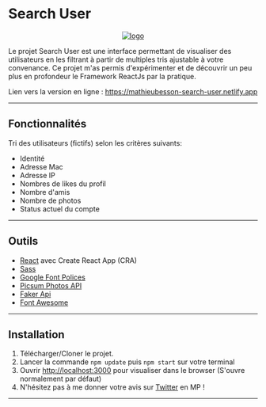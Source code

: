 # Search User 

<p align="center">
    <a href="https://mathieubesson-search-user.netlify.app">
        <img src="https://mathieubesson-search-user.netlify.app/favicon.png" alt="logo">
    </a>
</p>

Le projet Search User est une interface permettant de visualiser des utilisateurs en les filtrant à partir de multiples tris ajustable à votre convenance.
Ce projet m'as permis d'expérimenter et de découvrir un peu plus en profondeur le Framework ReactJs par la pratique.

Lien vers la version en ligne : https://mathieubesson-search-user.netlify.app  

---

## Fonctionnalités 

Tri des utilisateurs (fictifs) selon les critères suivants: 
* Identité 
* Adresse Mac
* Adresse IP
* Nombres de likes du profil
* Nombre d'amis 
* Nombre de photos 
* Status actuel du compte 

---

## Outils 

* [React](http://reactjs.org/) avec Create React App (CRA)
* [Sass](https://sass-lang.com/)
* [Google Font Polices](https://fonts.google.com/)
* [Picsum Photos API](https://picsum.photos)
* [Faker Api](https://fakerapi.it/en)
* [Font Awesome](https://fontawesome.com/)

---

## Installation 

1. Télécharger/Cloner le projet.
2. Lancer la commande `npm update` puis `npm start` sur votre terminal
3. Ouvrir [http://localhost:3000](http://localhost:3000) pour visualiser dans le browser (S'ouvre normalement par défaut)
4. N'hésitez pas à me donner votre avis sur [Twitter](https://twitter.com/BessonMathieu3) en MP !

---